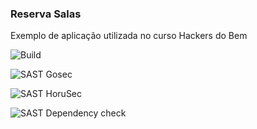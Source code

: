 ### Reserva Salas

Exemplo de aplicação utilizada no curso Hackers do Bem

![Build](https://github.com/MrErlison/reserva-salas/actions/workflows/docker-image.yaml/badge.svg) 

![SAST Gosec](https://github.com/MrErlison/reserva-salas/actions/workflows/sast-gosec.yml/badge.svg)

![SAST HoruSec](https://github.com/MrErlison/reserva-salas/actions/workflows/sast-horusec.yml/badge.svg)

![SAST Dependency check](https://github.com/MrErlison/reserva-salas/actions/workflows/sast-depency-check.yml/badge.svg)
